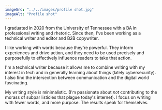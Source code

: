 ```yaml
---
imageSrc: "../../images/profile shot.jpg"
imageAlt: "Profile shot"
---
```

I graduated in 2020 from the University of Tennessee with a BA in professional writing and rhetoric. Since then, I've been working as a technical writer and editor and B2B copywriter.

I like working with words because they're powerful. They inform experiences and drive action, and they need to be used precisely and purposefully to effectively influence readers to take that action. 

I'm a technical writer because it allows me to combine writing with my interest in tech and in generally learning about things (lately cybersecurity). I also find the intersection between communication and the digital world fascinating.

My writing style is minimalistic. (I'm passionate about *not* contributing to the morass of subpar listicles that plague today's internet). I focus on writing with fewer words, and more purpose. The results speak for themselves.

